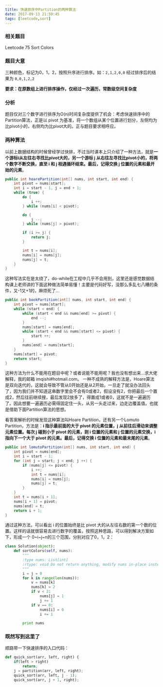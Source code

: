 ```yaml
---
title: 快速排序中Partition的两种算法
date: 2017-09-13 21:59:45
tags: [leetcode,sort]
---
```


### 相关题目

Leetcode 75 Sort Colors

### 题目大意

三种颜色，标记为0，1，2，按照升序进行排序。如：`2,1,2,0,0` 经过排序后的结果为 `0,0,1,2,2`

**要求：在原数组上进行排序操作，仅经过一次遍历，常数级空间复杂度**

### 分析

题目仅对三个数字进行排序为O(n)时间复杂度提供了机会：考虑快速排序中的Partition算法，正是以 pivot 为基准，将一个数组从某个位置进行划分，左侧均为比pivot小的，右侧均为比pivot大的。正与题目要求相呼应。

### 两种算法

以前上数据结构的时候曾经学过快排，不过当时课本上只介绍了一种方法，就是**一个游标i从左往右寻找比pivot大的，另一个游标 j 从右往左寻找比pivot小的，将两个数字不断交换，直至 i 和 j 相遇循环结束。最后，记得交换 j 位置的元素和最开始的元素**。

```java
public int hoarePartition(int[] nums, int start, int end) {
    int pivot = nums[start];
    int i = start - 1, j = end + 1;
    while (true) {
        do {
            i ++;
        } while (nums[i] < pivot);

        do {
            j --;
        } while (nums[j] > pivot);

        if (i >= j) {
            return j;
        }

        int t = nums[i];
        nums[i] = nums[j];
        nums[j] = t;
    }
}
```

这种写法实在是太绕了，do-while在工程中几乎不会用到，这里还是感觉数据结构课上老师讲的下面这种做法简单易懂！主要是代码好写，没那么多乱七八糟的条件，又-1又+1的，麻烦死了...

```java
public int bookPartition(int[] nums, int start, int end) {
    int pivot = nums[start];
    while (start < end) {
        while (start < end && nums[end] >= pivot) {
            end --;
        }
        nums[start] = nums[end];
        while (start < end && nums[start] <= pivot) {
            start ++;
        }
        nums[end] = nums[start];
    }
    nums[start] = pivot;
    return start;
}
```

这种方法为什么不能用在题目中呢？或者说能不能用呢？我也没有想出来...求大佬解释，我的邮箱 imqishi#hotmail.com。 一种不成熟的解释方法是，Hoare算法是双向迭代的，这就会导致不管从0开始还是从2开始，一旦走了就没办法回头了，因为我们并不知道这串数字里会不会有0或者2，假设没有2，你把最后一个置成2，然后往前继续搜，最后发现2放多了，得置成1或者0，这就不是一遍遍历了。因此想要一遍遍历必需得固定住一头，从另一头走过来，边走边覆盖值。也就是借助下面Partition算法的思想。

看答案解析的时候发现这种算法叫Hoare Partition，还有另一个Lomuto Partition，方法是：**i 指示最前面的大于 pivot 的元素位置，j 从前往后滑动来调整元素位置。每次 j 碰到小于 pivot 的元素，则 i 位置的元素和 j 位置的元素交换，i 指向下一个大于 pivot 的元素。最后，记得交换 i 位置的元素和最末尾的元素**。

```java
public int lomutoPartition(int[] nums, int start, int end) {
    int pivot = nums[end];
    int i = start - 1;
    for (int j = start; j < end; j ++) {
        if (nums[j] <= pivot) {
            i ++;
            int t = nums[i];
            nums[i] = nums[j];
            nums[j] = t;
        }
    }
    int t = nums[i + 1];
    nums[i + 1] = pivot;
    nums[end] = t;
    return i + 1;
}
```

通过这种方法，可以看出 i 的位置始终是比 pivot 大的从左往右数的第一个数的位置。这样的话就很容易去进行数字的覆盖，按照这种思路，可以得到解决方案如下，形成一个 0~i~j~n的三个范围，分别对应了0，1，2：

```python
class Solution(object):
    def sortColors(self, nums):
        """
        :type nums: List[int]
        :rtype: void Do not return anything, modify nums in-place instead.
        """
        i = j = 0
        for k in range(len(nums)):
            v = nums[k]
            nums[k] = 2
            if v < 2:
                nums[j] = 1
                j += 1
            if v == 0:
                nums[i] = 0
                i += 1
        
        print nums
```

### 既然写到这里了

顺路带一下快速排序的入口代码：

```python
def quick_sort(arr, left, right) {
    if(left > right)
        return;
    j = partition(arr, left, right);
    quick_sort(arr, left, j - 1);
    quick_sort(arr, j + 1, right);

```

